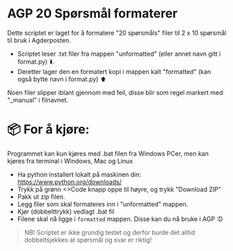 # AGP 20 Spørsmål formaterer

Dette scriptet er laget for å formatere "20 spørsmåls" filer til 2 x 10 spørsmål til bruk i Agderposten. 

- Scriptet leser .txt filer fra mappen "unformatted" (eller annet navn gitt i format.py) ⬇️.
- Deretter lager den en formatert kopi i mappen kalt "formatted" (kan også bytte navn i format.py) ⬆️

Noen filer slipper iblant gjennom med feil, disse blir som regel markert med "_manual" i filnavnet. 


# 📦 For å kjøre:
Programmet kan kun kjøres med .bat filen fra Windows PCer, men kan kjøres fra terminal i Windows, Mac og Linux

+ Ha python installert lokalt på maskinen din: https://www.python.org/downloads/
+ Trykk på grønn <>Code knapp oppe til høyre, og trykk "Download ZIP"
+ Pakk ut zip filen.  
+ Legg filer som skal formateres inn i "unformatted" mappen.
+ Kjør (dobbelttrykk) vedlagt .bat fil
+ Filene skal nå ligge i `formatted` mappen. Disse kan du nå bruke i AGP :D

> NB! Scriptet er ikke grundig testet og derfor burde det alltid dobbeltsjekkes at spørsmål og svar er riktig! 
  
